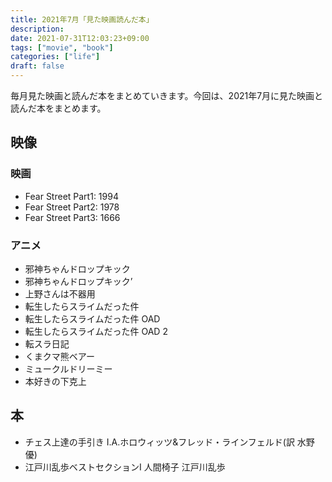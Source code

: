 ```yaml
---
title: 2021年7月「見た映画読んだ本」
description:
date: 2021-07-31T12:03:23+09:00
tags: ["movie", "book"]
categories: ["life"]
draft: false
---
```


毎月見た映画と読んだ本をまとめていきます。今回は、2021年7月に見た映画と読んだ本をまとめます。

## 映像

### 映画

* Fear Street Part1: 1994
* Fear Street Part2: 1978
* Fear Street Part3: 1666

### アニメ

* 邪神ちゃんドロップキック
* 邪神ちゃんドロップキック’
* 上野さんは不器用
* 転生したらスライムだった件
* 転生したらスライムだった件 OAD
* 転生したらスライムだった件 OAD 2
* 転スラ日記
* くまクマ熊ベアー
* ミュークルドリーミー
* 本好きの下克上

## 本

* チェス上達の手引き I.A.ホロウィッツ&フレッド・ラインフェルド(訳 水野優)
* 江戸川乱歩ベストセクションI 人間椅子 江戸川乱歩
